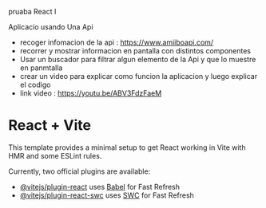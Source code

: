 pruaba React I

Aplicacio usando Una Api

* recoger infomacion de la api : https://www.amiiboapi.com/
* recorrer y mostrar informacion en pantalla con distintos componentes
*  Usar un buscador para filtrar algun elemento de la Api y que lo muestre en panmtalla
*  crear un video para explicar como funcion la aplicacion y luego explicar el codigo
*  link video : https://youtu.be/ABV3FdzFaeM



# React + Vite

This template provides a minimal setup to get React working in Vite with HMR and some ESLint rules.

Currently, two official plugins are available:

- [@vitejs/plugin-react](https://github.com/vitejs/vite-plugin-react/blob/main/packages/plugin-react/README.md) uses [Babel](https://babeljs.io/) for Fast Refresh
- [@vitejs/plugin-react-swc](https://github.com/vitejs/vite-plugin-react-swc) uses [SWC](https://swc.rs/) for Fast Refresh
